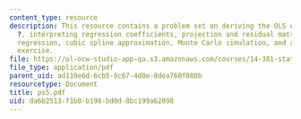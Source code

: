```yaml
---
content_type: resource
description: This resource contains a problem set on deriving the OLS estimate for
  ?, interpreting regression coefficients, projection and residual matrices, partitioned
  regression, cubic spline approximation, Monte Carlo simulation, and an approximation
  exercise.
file: https://ol-ocw-studio-app-qa.s3.amazonaws.com/courses/14-381-statistical-method-in-economics-fall-2006/da6b2513f1b0b198bd0d8bc199a62098_ps5.pdf
file_type: application/pdf
parent_uid: ad119e6d-6cb5-8c67-4d0e-8dea760f080b
resourcetype: Document
title: ps5.pdf
uid: da6b2513-f1b0-b198-bd0d-8bc199a62098
---
```

